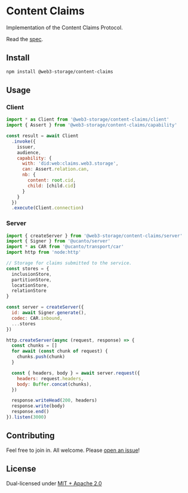 # Content Claims

Implementation of the Content Claims Protocol.

Read the [spec](https://hackmd.io/@gozala/content-claims).

## Install

```sh
npm install @web3-storage/content-claims
```

## Usage

### Client

```js
import * as Client from '@web3-storage/content-claims/client'
import { Assert } from '@web3-storage/content-claims/capability'

const result = await Client
  .invoke({
    issuer,
    audience,
    capability: {
      with: 'did:web:claims.web3.storage',
      can: Assert.relation.can,
      nb: {
        content: root.cid,
        child: [child.cid]
      }
    }
  })
  .execute(Client.connection)
```

### Server

```js
import { createServer } from '@web3-storage/content-claims/server'
import { Signer } from '@ucanto/server'
import * as CAR from '@ucanto/transport/car'
import http from 'node:http'

// Storage for claims submitted to the service.
const stores = {
  inclusionStore,
  partitionStore,
  locationStore,
  relationStore
}

const server = createServer({
  id: await Signer.generate(),
  codec: CAR.inbound,
  ...stores
})

http.createServer(async (request, response) => {
  const chunks = []
  for await (const chunk of request) {
    chunks.push(chunk)
  }

  const { headers, body } = await server.request({
    headers: request.headers,
    body: Buffer.concat(chunks),
  })

  response.writeHead(200, headers)
  response.write(body)
  response.end()
}).listen(3000)
```

## Contributing

Feel free to join in. All welcome. Please [open an issue](https://github.com/web3-storage/content-claims/issues)!

## License

Dual-licensed under [MIT + Apache 2.0](https://github.com/web3-storage/content-claims/blob/main/LICENSE.md)
